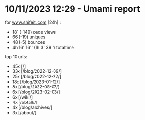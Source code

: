 # 10/11/2023 12:29 - Umami report
for www.shifeiti.com [24h] :

 - 181 (-149) page views
 - 66 (-19) uniques
 - 48 (-5) bounces
 - 4h 16' 16'' (1h 3' 39'') totaltime


top 10 urls:
 - 45x [/]
 - 33x [/blog/2022-12-09/]
 - 25x [/blog/2022-12-22/]
 - 18x [/blog/2023-01-12/]
 - 8x [/blog/2022-05-07/]
 - 6x [/blog/2023-02-03/]
 - 6x [/wiki/]
 - 4x [/bbtalk/]
 - 4x [/blog/archives/]
 - 3x [/about/]


